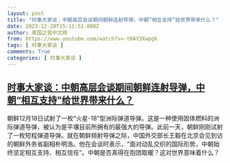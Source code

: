 ```yaml
---
layout: post
title: "时事大家谈：中朝高层会谈期间朝鲜连射导弹，中朝“相互支持”给世界带来什么？"
date: 2023-12-20T15:11:51.000Z
author: 美国之音中文网
from: https://www.youtube.com/watch?v=-t0AY3Xwpgk
tags: [ 时事大家谈 ]
comments: True
categories: [ 时事大家谈 ]
---
```

<!--1703085111000-->
[时事大家谈：中朝高层会谈期间朝鲜连射导弹，中朝“相互支持”给世界带来什么？](https://www.youtube.com/watch?v=-t0AY3Xwpgk)
------

<div>
朝鲜12月18日试射了一枚“火星-18”型洲际弹道导弹。这是一种使用固体燃料的洲际弹道导弹，被认为是平壤目前所拥有的最强大的导弹。此前一天，朝鲜刚刚试射了一枚短程弹道导弹。就在朝鲜频射导弹之际，中国外交部长王毅在北京会见到访的朝鲜外务省副相朴明浩。他在会谈时表示，“面对动乱交织的国际形势，中朝始终坚定相互支持、相互信任”。中朝是否真得在抱团取暖？这对世界意味着什么？
</div>

